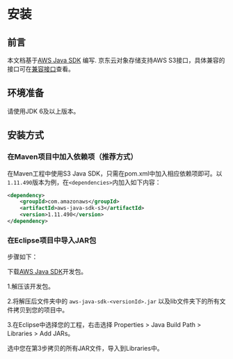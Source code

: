 # 安装

## 前言

本文档基于[AWS Java SDK](http://docs.aws.amazon.com/zh_cn/sdk-for-java/v1/developer-guide/examples-s3.html) 编写.
京东云对象存储支持AWS S3接口，具体兼容的接口可在[兼容接口](../../../API-Reference-S3-Compatible/Compatibility-API/Compatibility-API-Overview.md)查看。

## 环境准备

请使用JDK 6及以上版本。

## 安装方式

### 在Maven项目中加入依赖项（推荐方式）
在Maven工程中使用S3 Java SDK，只需在pom.xml中加入相应依赖项即可。以`1.11.490`版本为例，在`<dependencies>`内加入如下内容：

```xml
<dependency>
    <groupId>com.amazonaws</groupId>  
    <artifactId>aws-java-sdk-s3</artifactId>  
    <version>1.11.490</version>  
</dependency>
```

### 在Eclipse项目中导入JAR包

步骤如下：

下载[AWS Java SDK](https://sdk-for-java.amazonwebservices.com/latest/aws-java-sdk.zip)开发包。

1.解压该开发包。

2.将解压后文件夹中的 `aws-java-sdk-<versionId>.jar` 以及lib文件夹下的所有文件拷贝到您的项目中。

3.在Eclipse中选择您的工程，右击选择 Properties > Java Build Path > Libraries > Add JARs。

选中您在第3步拷贝的所有JAR文件，导入到Libraries中。
